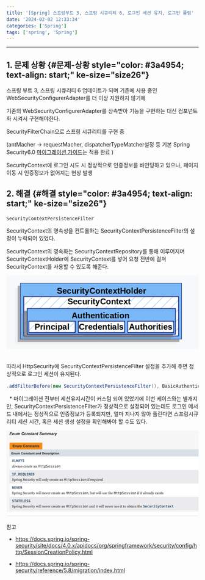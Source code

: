 ```yaml
---
title: '[Spring] 스프링부트 3, 스프링 시큐리티 6, 로그인 세션 유지, 로그인 풀림'
date: '2024-02-02 12:33:34'
categories: ['Spring']
tags: ['spring', 'Spring']
---
```


------------------------------------------------------------------------

## 1. 문제 상황 {#문제-상황 style="color: #3a4954; text-align: start;" ke-size="size26"}

스프링 부트 3, 스프링 시큐리티 6 업데이트가 되며 기존에 사용 중인 WebSecurityConfigurerAdapter를 더 이상 지원하지 않기에

기존의 WebSecurityConfigurerAdapter를 상속받아 기능을 구현하는 대신 컴포넌트화 시켜서 구현해야한다.

SecurityFilterChain으로 스프링 시큐리티를 구현 중

(antMacher -\> requestMacher, dispatcherTypeMatcher설정 등 기본 Spring Security6.0 [마이그레이션 가이드](https://docs.spring.io/spring-security/reference/5.8/migration/index.html)는 적용 완료
)

SecurityContext에 로그인 시도 시 정상적으로 인증정보를 바인딩하고 있으나, 페이지 이동 시 인증정보가 없어지는 현상 발생

## 2. 해결 {#해결 style="color: #3a4954; text-align: start;" ke-size="size26"}

``` ebnf
SecurityContextPersistenceFilter
```

SecurityContext의 영속성을 컨트롤하는 SecurityContextPersistenceFilter의 설정이 누락되어 있었다. 

SecurityContext의 영속화는 SecurityContextRepository를 통해 이루어지며 SecurityContextHolder에 SecurityContext를 넣어 요청 전반에 걸쳐 SecurityContext를 사용할 수 있도록 해준다.

![](/images/posts/59/img.png)
 

따라서 HttpSecurity에 SecurityContextPersistenceFilter 설정을 추가해 주면 정상적으로 로그인 세션이 유지된다.

``` {.java ke-language="java" ke-type="codeblock"}
.addFilterBefore(new SecurityContextPersistenceFilter(), BasicAuthenticationFilter.class)
```
 
\* 마이그레이션 전부터 세션유지시간이 커스텀 되어 있었기에 이번 케이스와는 별개지만, SecurityContextPersistenceFilter가 정상적으로 설정되어 있는데도 로그인 메서드 내에서는 정상적으로 인증정보가 등록되지만, 얼마 지나지 않아 풀린다면 스프링시큐리티 세션 시간, 혹은 세션 생성 설정을 확인해봐야 할 수도 있다.

![](/images/posts/59/img_1.png)

참고

-   https://docs.spring.io/spring-security/site/docs/4.0.x/apidocs/org/springframework/security/config/http/SessionCreationPolicy.html

-   https://docs.spring.io/spring-security/reference/5.8/migration/index.html

 

